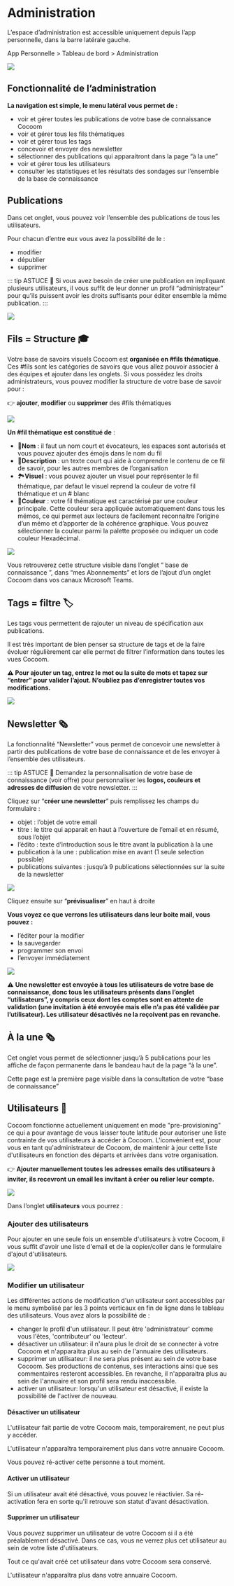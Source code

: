 # Administration

L’espace d’administration est accessible uniquement depuis l’app personnelle, dans la barre latérale gauche.

App Personnelle > Tableau de bord > Administration

![](https://paper-attachments.dropbox.com/s_FBC5B0C054AD4D43082A0E2DC4412D69AB83598AFCFBA6C61B0013FF268096F6_1589102673137_Plan+de+travail+45cocoom-guides-2.png)

## Fonctionnalité de l’administration

**La navigation est simple, le menu latéral vous permet de :**


- voir et gérer toutes les publications de votre base de connaissance Cocoom
- voir et gérer tous les fils thématiques
- voir et gérer tous les tags
- concevoir et envoyer des newsletter
- sélectionner des publications qui apparaitront dans la page “à la une”
- voir et gérer tous les utilisateurs
- consulter les statistiques et les résultats des sondages sur l’ensemble de la base de connaissance

## Publications

Dans cet onglet, vous pouvez voir l’ensemble des publications de tous les utilisateurs.

Pour chacun d’entre eux vous avez la possibilité de le :

- modifier
- dépublier
- supprimer

::: tip ASTUCE
📌 Si vous avez besoin de créer une publication en impliquant plusieurs utilisateurs, il vous suffit de leur donner un profil “administrateur” pour qu’ils puissent avoir les droits suffisants pour éditer ensemble la même publication.
:::

![](https://paper-attachments.dropbox.com/s_FBC5B0C054AD4D43082A0E2DC4412D69AB83598AFCFBA6C61B0013FF268096F6_1589102459313_Plan+de+travail+44cocoom-guides-2.png)

## Fils = Structure 🎓

Votre base de savoirs visuels Cocoom est **organisée en #fils thématique**. Ces #fils sont les catégories de savoirs que vous allez pouvoir associer à des équipes et ajouter dans les onglets. Si vous possédez les droits administrateurs, vous pouvez modifier la structure de votre base de savoir pour :

👉 **ajouter**, **modifier** ou **supprimer** des #fils thématiques

![](https://paper-attachments.dropbox.com/s_FBC5B0C054AD4D43082A0E2DC4412D69AB83598AFCFBA6C61B0013FF268096F6_1589102271761_Plan+de+travail+12cocoom-guides-3.png)

**Un #fil thématique est constitué de** :

- 🔗**Nom** : il faut un nom court et évocateurs, les espaces sont autorisés et vous pouvez ajouter des émojis dans le nom du fil
- 📄**Description** : un texte court qui aide à comprendre le contenu de ce fil de savoir, pour les autres membres de l’organisation
- 🏞**Visuel** : vous pouvez ajouter un visuel pour représenter le fil thématique, par defaut le visuel reprend la couleur de votre fil thématique et un # blanc
- 🎨**Couleur** : votre fil thématique est caractérisé par une couleur principale. Cette couleur sera appliquée automatiquement dans tous les mémos, ce qui permet aux lecteurs de facilement reconnaitre l’origine d’un mémo et d’apporter de la cohérence graphique. Vous pouvez sélectionner la couleur parmi la palette proposée ou indiquer un code couleur Hexadécimal.

![](https://paper-attachments.dropbox.com/s_FBC5B0C054AD4D43082A0E2DC4412D69AB83598AFCFBA6C61B0013FF268096F6_1589102271767_Plan+de+travail+39cocoom-guides-3.png)

Vous retrouverez cette structure visible dans l’onglet “ base de connaissance ”, dans “mes Abonnements” et lors de l’ajout d’un onglet Cocoom dans vos canaux Microsoft Teams.

## Tags = filtre 🏷

Les tags vous permettent de rajouter un niveau de spécification aux publications.

Il est très important de bien penser sa structure de tags et de la faire évoluer régulièrement car elle permet de filtrer l’information dans toutes les vues Cocoom.

**⚠️ Pour ajouter un tag, entrez le mot ou la suite de mots et tapez sur “entrer” pour valider l’ajout. N’oubliez pas d’enregistrer toutes vos modifications.**

![](https://paper-attachments.dropbox.com/s_FBC5B0C054AD4D43082A0E2DC4412D69AB83598AFCFBA6C61B0013FF268096F6_1589101944987_Plan+de+travail+43cocoom-guides-2.png)

## Newsletter 🗞

La fonctionnalité “Newsletter” vous permet de concevoir une newsletter à partir des publications de votre base de connaissance et de les envoyer à l’ensemble des utilisateurs.

::: tip ASTUCE
📌 Demandez la personnalisation de votre base de connaissance (voir offre) pour personnaliser les **logos, couleurs et adresses de diffusion** de votre newsletter.
:::

Cliquez sur “**créer une newsletter**” puis remplissez les champs du formulaire :

- objet : l’objet de votre email
- titre : le titre qui apparait en haut à l’ouverture de l’email et en résumé, sous l’objet
- l’édito : texte d’introduction sous le titre avant la publication à la une
- publication à la une : publication mise en avant (1 seule selection possible)
- publications suivantes : jusqu’à 9 publications sélectionnées sur la suite de la newsletter


![](https://paper-attachments.dropbox.com/s_FBC5B0C054AD4D43082A0E2DC4412D69AB83598AFCFBA6C61B0013FF268096F6_1589100242880_Plan+de+travail+40cocoom-guides-2.png)

Cliquez ensuite sur “**prévisualiser**” en haut à droite

**Vous voyez ce que verrons les utilisateurs dans leur boite mail, vous pouvez :**

- l’éditer pour la modifier
- la sauvegarder
- programmer son envoi
- l’envoyer immédiatement

![](https://paper-attachments.dropbox.com/s_FBC5B0C054AD4D43082A0E2DC4412D69AB83598AFCFBA6C61B0013FF268096F6_1589100361922_Plan+de+travail+41cocoom-guides-2.png)

⚠️  **Une newsletter est envoyée à tous les utilisateurs de votre base de connaissance, donc tous les utilisateurs présents dans l’onglet “utilisateurs”, y compris ceux dont les comptes sont en attente de validation (une invitation à été envoyée mais elle n’a pas été validée par l’utilisateur). Les utilisateur désactivés ne la reçoivent pas en revanche.**

## À la une 🗞

Cet onglet vous permet de sélectionner jusqu’à 5 publications pour les affiche de façon permanente dans le bandeau haut de la page “à la une”.

Cette page est la première page visible dans la consultation de votre “base de connaissance”

## Utilisateurs 👨‍

Cocoom fonctionne actuellement uniquement en mode "pre-provisioning" ce qui a pour avantage de vous laisser toute latitude pour autoriser une liste contrainte de vos utilisateurs à accéder à Cocoom.
L'iconvénient est, pour vous en tant qu'administrateur de Cocoom, de maintenir à jour cette liste d'utilisateurs en fonction des départs et arrivées dans votre organisation.

👉 **Ajouter manuellement toutes les adresses emails des utilisateurs à inviter,  ils recevront un email les invitant à créer ou relier leur compte.**


![](https://paper-attachments.dropbox.com/s_FBC5B0C054AD4D43082A0E2DC4412D69AB83598AFCFBA6C61B0013FF268096F6_1589101735485_Plan+de+travail+42cocoom-guides-2.png)


Dans l’onglet **utilisateurs** vous pourrez :

### **Ajouter** des utilisateurs

Pour ajouter en une seule fois un ensemble d'utilisateurs à votre Cocoom, il vous suffit d'avoir une liste d'email et de la copier/coller dans le formulaire d'ajout d'utilisateurs.

![](https://i0.wp.com/cocoom.com/wp-content/uploads/2020/03/Utilisateurs.png)

### **Modifier** un utilisateur

Les différentes actions de modification d'un utilisateur sont accessibles par le menu symbolisé par les 3 points verticaux en fin de ligne dans le tableau des utilisateurs.
Vous avez alors la possibilité de :

- changer le profil d'un utilisateur. Il peut être 'administrateur' comme vous l'êtes, 'contributeur' ou 'lecteur'.
- désactiver un utilisateur: il n'aura plus le droit de se connecter à votre Cocoom et n'apparaitra plus au sein de l'annuaire des utilisateurs.
- supprimer un utilisateur: il ne sera plus présent au sein de votre base Cocoom. Ses productions de contenus, ses interactions ainsi que ses commentaires resteront accessibles. En revanche, il n'apparaitra plus au sein de l'annuaire et son profil sera rendu inaccessible.
- activer un utilisateur: lorsqu'un utilisateur est désactivé, il existe la possibilité de l'activer de nouveau.

#### **Désactiver** un utilisateur

L'utilisateur fait partie de votre Cocoom mais, temporairement, ne peut plus y accéder.

L'utilisateur n'apparaîtra temporairement plus dans votre annuaire Cocoom.

Vous pouvez ré-activer cette personne a tout moment.

#### **Activer** un utilisateur

Si un utilisateur avait été désactivé, vous pouvez le réactivier.
Sa ré-activation fera en sorte qu'il retrouve son statut d'avant désactivation.

#### **Supprimer** un utilisateur

Vous pouvez supprimer un utilisateur de votre Cocoom si il a été préalablement désactivé.
Dans ce cas, vous ne verrez plus cet utilisateur au sein de votre liste d'utilisateurs.

Tout ce qu'avait créé cet utilisateur dans votre Cocoom sera conservé.

L'utilisateur n'apparaîtra plus dans votre annuaire Cocoom.
